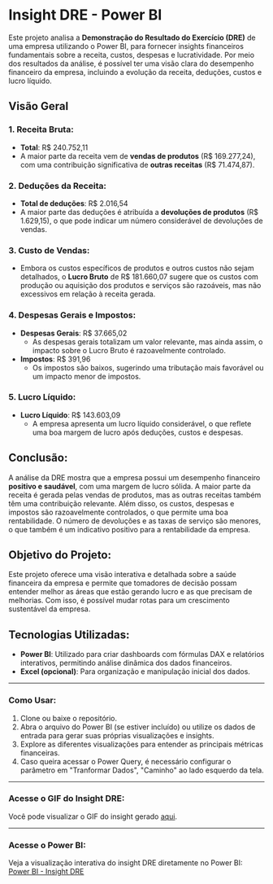 # Insight DRE - Power BI

Este projeto analisa a **Demonstração do Resultado do Exercício (DRE)** de uma empresa utilizando o Power BI, para fornecer insights financeiros fundamentais sobre a receita, custos, despesas e lucratividade. Por meio dos resultados da análise, é possível ter uma visão clara do desempenho financeiro da empresa, incluindo a evolução da receita, deduções, custos e lucro líquido.

## **Visão Geral**

### **1. Receita Bruta:**
- **Total**: R$ 240.752,11
- A maior parte da receita vem de **vendas de produtos** (R$ 169.277,24), com uma contribuição significativa de **outras receitas** (R$ 71.474,87).

### **2. Deduções da Receita:**
- **Total de deduções**: R$ 2.016,54
- A maior parte das deduções é atribuída a **devoluções de produtos** (R$ 1.629,15), o que pode indicar um número considerável de devoluções de vendas.

### **3. Custo de Vendas:**
- Embora os custos específicos de produtos e outros custos não sejam detalhados, o **Lucro Bruto** de R$ 181.660,07 sugere que os custos com produção ou aquisição dos produtos e serviços são razoáveis, mas não excessivos em relação à receita gerada.

### **4. Despesas Gerais e Impostos:**
- **Despesas Gerais**: R$ 37.665,02
  - As despesas gerais totalizam um valor relevante, mas ainda assim, o impacto sobre o Lucro Bruto é razoavelmente controlado.
- **Impostos**: R$ 391,96
  - Os impostos são baixos, sugerindo uma tributação mais favorável ou um impacto menor de impostos.

### **5. Lucro Líquido:**
- **Lucro Líquido**: R$ 143.603,09
  - A empresa apresenta um lucro líquido considerável, o que reflete uma boa margem de lucro após deduções, custos e despesas.

## **Conclusão:**
A análise da DRE mostra que a empresa possui um desempenho financeiro **positivo e saudável**, com uma margem de lucro sólida. A maior parte da receita é gerada pelas vendas de produtos, mas as outras receitas também têm uma contribuição relevante. Além disso, os custos, despesas e impostos são razoavelmente controlados, o que permite uma boa rentabilidade. O número de devoluções e as taxas de serviço são menores, o que também é um indicativo positivo para a rentabilidade da empresa.

## **Objetivo do Projeto:**
Este projeto oferece uma visão interativa e detalhada sobre a saúde financeira da empresa e permite que tomadores de decisão possam entender melhor as áreas que estão gerando lucro e as que precisam de melhorias. Com isso, é possível mudar rotas para um crescimento sustentável da empresa.

## **Tecnologias Utilizadas:**
- **Power BI**: Utilizado para criar dashboards com fórmulas DAX e relatórios interativos, permitindo análise dinâmica dos dados financeiros.
- **Excel (opcional)**: Para organização e manipulação inicial dos dados.

---

### **Como Usar**:
1. Clone ou baixe o repositório.
2. Abra o arquivo do Power BI (se estiver incluído) ou utilize os dados de entrada para gerar suas próprias visualizações e insights.
3. Explore as diferentes visualizações para entender as principais métricas financeiras.
4. Caso queira acessar o Power Query, é necessário configurar o parâmetro em "Tranformar Dados", "Caminho" ao lado esquerdo da tela.

---
### **Acesse o GIF do Insight DRE**:
Você pode visualizar o GIF do insight gerado [aqui](./gif/DRE.gif).

---

### **Acesse o Power BI**:
Veja a visualização interativa do insight DRE diretamente no Power BI:  [Power BI - Insight DRE](https://app.powerbi.com/view?r=eyJrIjoiZWVhNzFmM2EtMmU1My00NDdiLTk5ZDEtZGQzNWNmZjUzNTkxIiwidCI6IjAwMWVkMTQ5LWQ3NjEtNGRjNS05ODMwLTUyYTc5ZjU1MmU4NCJ9)

